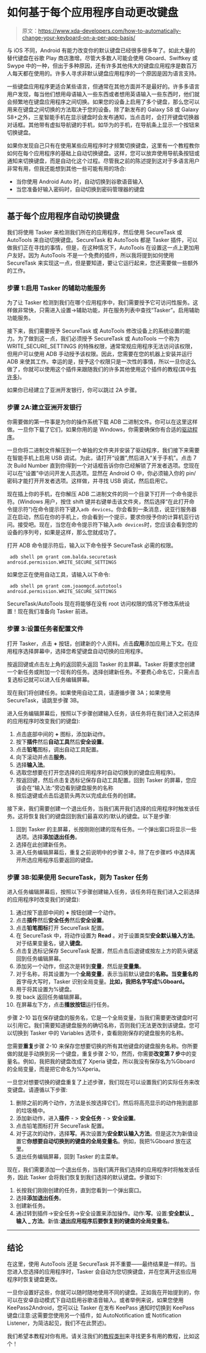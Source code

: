 # 如何基于每个应用程序自动更改键盘

> 原文：<https://www.xda-developers.com/how-to-automatically-change-your-keyboard-on-a-per-app-basis/>

与 iOS 不同，Android 有能力改变你的默认键盘已经很多很多年了。如此大量的替代键盘在谷歌 Play 商店激增。尽管大多数人可能会使用 Gboard、Swiftkey 或 Swype 中的一种，但出于多种原因，还有许多其他伟大的键盘应用程序是数百万人每天都在使用的。许多人寻求非默认键盘应用程序的一个原因是因为语言支持。

一些键盘应用程序更适合某些语言，但通常在其他方面并不是最好的。许多多语言用户发现，每当他们想用母语输入一些东西或者想用英语输入一些东西时，他们就会频繁地在键盘应用程序之间切换。如果您的设备上启用了多个键盘，那么您可以用来在键盘之间切换的方法取决于您的设备。除了新发布的 Galaxy S8 或 Galaxy S8+之外，三星智能手机在显示键盘时会发布通知，当点击时，会打开键盘切换器对话框。其他带有虚拟导航键的手机，如华为的手机，在导航条上显示一个按钮来切换键盘。

如果你发现自己只有在使用某些应用程序时才频繁切换键盘，这里有一个教程教你如何在每个应用程序的基础上自动切换键盘。这样，您可以放弃使用导航条按钮或通知来切换键盘，而是自动化这个过程。尽管我之前的陈述提到这对于多语言用户非常有用，但我还能想到其他一些可能有用的场合:

*   当你使用 Android Auto 时，自动切换到谷歌语音输入
*   当您准备好输入密码时，自动切换到密码管理器的键盘

* * *

## 基于每个应用程序自动切换键盘

我们将使用 Tasker 来检测我们所在的应用程序，然后使用 SecureTask 或 AutoTools 来自动切换键盘。SecureTask 和 AutoTools 都是 Tasker 插件，可以做我们正在寻找的事情，但是，在这种情况下，AutoTools 在设置这一点上更加用户友好。因为 AutoTools 不是一个免费的插件，所以我将提到如何使用 SecureTask 来实现这一点，但是要知道，要让它运行起来，您还需要做一些额外的工作。

### 步骤 1:启用 Tasker 的辅助功能服务

为了让 Tasker 检测到我们在哪个应用程序中，我们需要授予它可访问性服务。这样做非常快，只需进入设置->辅助功能，并在服务列表中查找“Tasker”。启用辅助功能服务。

接下来，我们需要授予 SecureTask 或 AutoTools 修改设备上的系统设置的能力。为了做到这一点，我们必须授予 SecureTask 或 AutoTools 一个称为 WRITE_SECURE_SETTINGS 的特殊权限，通常常规应用程序无法访问该权限，但用户可以使用 ADB 手动授予该权限。因此，您需要在您的机器上安装并运行 ADB 来使其工作。幸运的是，授予这个权限只是一次性的事情，所以一旦你这么做了，你就可以使用这个插件来跟随我们的许多其他使用这个插件的教程(其中[有许多](https://www.xda-developers.com/category/tutorials/))。

如果你已经建立了亚洲开发银行，你可以跳过 2A 步骤。

### 步骤 2A:建立亚洲开发银行

你需要做的第一件事是为你的操作系统下载 ADB 二进制文件。你可以在这里这样做。一旦你下载了它们，如果你用的是 Windows，你需要确保你有合适的[驱动程序](https://developer.android.com/studio/run/win-usb.html)。

一旦你将二进制文件解压到一个单独的文件夹并安装了驱动程序，我们接下来需要在智能手机上启用 USB 调试。为此，请打开“设置”,然后进入“关于手机”。点击 7 次 Build Number 直到你得到一个对话框告诉你你已经解锁了开发者选项。您现在可以在“设置”中访问开发人员选项。显然在 Android O 中，你必须输入你的 pin/密码才能打开开发者选项。这样做，并寻找 USB 调试，然后启用它。

现在插上你的手机，在你解压 ADB 二进制文件的同一个目录下打开一个命令提示符。(Windows 用户，按住 shift 键并右键单击该文件夹，然后选择“在此打开命令提示符”)在命令提示符下键入`adb devices`。你会看到一条消息，说亚行服务器正在启动，然后在你的手机上，你会看到一个提示，要求你授予你的计算机亚行访问。接受吧。现在，当您在命令提示符下输入`adb devices`时，您应该会看到您的设备的序列号，如果是这样，那么您就成功了。

打开 ADB 命令提示符后，输入以下命令授予 SecureTask 必需的权限。

```
 adb shell pm grant com.balda.securetask android.permission.WRITE_SECURE_SETTINGS

```

如果您正在使用自动工具，请输入以下命令:

```
 adb shell pm grant com.joaomgcd.autotools android.permission.WRITE_SECURE_SETTINGS 
```

SecureTask/AutoTools 现在将能够在没有 root 访问权限的情况下修改系统设置！现在我们准备向 Tasker 前进。

### 步骤 3:设置任务者配置文件

打开 Tasker，点击 **+** 按钮，创建新的个人资料。点击**应用**添加应用上下文。在应用程序选择屏幕中，选择您希望键盘自动切换的应用程序。

按返回键或点击左上角的返回箭头返回 Tasker 的主屏幕。Tasker 将要求您创建一个新任务或附加一个现有的任务。选择创建新任务。不要费心命名它，只需点击复选标记就可以进入任务编辑屏幕。

现在我们将创建任务。如果使用自动工具，请遵循步骤 3A；如果使用 SecureTask，请跳至步骤 3B。

进入任务编辑屏幕后，按照以下步骤创建输入任务，该任务将在我们进入之前选择的应用程序时改变我们的键盘):

1.  点击底部中间的 **+** 图标，添加新动作。
2.  按下**插件**然后**自动工具**然后**安全设置**。
3.  点击**铅笔**图标，调出自动工具配置。
4.  向下滚动并点击**服务**。
5.  选择**输入法**。
6.  选取您想要在打开您选择的应用程序时自动切换到的键盘应用程序)。
7.  按返回键，然后点击复选标记保存自动工具配置。回到 Tasker 的屏幕，您应该会在“输入法:”旁边看到键盘服务的名称
8.  按后退键或点击后退箭头两次以完成此任务的创建。

接下来，我们需要创建一个退出任务，当我们离开我们选择的应用程序时触发该任务。这将恢复我们的键盘回到我们最喜欢的/默认的键盘。以下是步骤:

1.  回到 Tasker 的主屏幕，长按刚刚创建的现有任务。一个弹出窗口将显示一些选项。选择**添加退出任务**。
2.  选择在此创建新任务。
3.  进入任务编辑屏幕后，重复之前说明中的步骤 2-8，除了在步骤#5 中选择离开所选应用程序后要返回的键盘。

### 步骤 3B:如果使用 SecureTask，则为 Tasker 任务

进入任务编辑屏幕后，按照以下步骤创建输入任务，该任务将在我们进入之前选择的应用程序时改变我们的键盘):

1.  通过按下底部中间的 **+** 按钮创建一个动作。
2.  点击**插件**然后**安全任务**然后**安全设置**。
3.  点击**铅笔图标**打开 SecureTask 配置。
4.  在 SecureTask 中，将动作设置为 **Read** 。对于设置类型**安全默认输入方法**。对于结果变量名，键入**键盘**。
5.  点击复选标记保存 SecureTask 配置，然后点击后退键或按左上方的箭头键返回到任务编辑屏幕。
6.  添加另一个动作，但这次是转到**变量**，然后是**变量集**。
7.  对于名称，将其设置为一个**全局变量**，表示当前默认键盘的**名称。当变量名的**首字母大写时，Tasker 识别全局变量。**比如，我把名字写成%Gboard。**
8.  用于将其设置为%键盘。
9.  按 back 返回任务编辑屏幕。
10.  在屏幕左下方，点击**播放按钮**运行任务。

步骤 2-10 旨在保存键盘的服务名，它是一个全局变量，当我们需要更改键盘时可以引用它。我们需要知道键盘服务的确切名称，否则我们无法更改到该键盘。您可以切换到 Tasker 中的 Variables 选项卡，查看刚刚保存的键盘服务的名称。

您需要**重复**步骤 2-10 来保存您想要切换的所有其他键盘的键盘服务名称。你所要做的就是手动换到另一个键盘，重复步骤 2-10，然而，你需要**改变第 7 步**中的变量名。例如，我把我的键盘改成了 Xperia 键盘，所以我没有保存名为%Gboard 的全局变量，而是把它命名为%Xperia。

一旦您对想要切换的键盘重复了上述步骤，我们现在可以设置我们的实际任务来改变键盘。请遵循以下步骤:

1.  删除之前的两个动作，方法是长按选择它们，然后将高亮显示的动作拖到底部的垃圾桶中。
2.  添加新动作，进入**插件** - > **安全任务** - > **安全设置**。
3.  点击铅笔图标打开 SecureTask 配置。
4.  对于这次的动作，选择**写**。再次设置为**安全默认输入方法**。但是这次为新值设置它**你想要自动切换到的键盘的全局变量名**。例如，我把%Gboard 放在这里。
5.  退出任务编辑屏幕，回到 Tasker 的主菜单。

现在，我们需要添加一个退出任务，当我们离开我们选择的应用程序时将触发该任务，因此 Tasker 会将我们恢复到我们选择的默认键盘。步骤如下:

1.  长按我们刚刚创建的任务，直到您看到一个弹出窗口。
2.  选择**添加退出任务**。
3.  创建新任务。
4.  通过转到插件->安全任务->安全设置来添加操作。动作:**写**。设置:**安全默认 _ 输入 _ 方法**。新值:**退出应用程序后要恢复到的键盘的全局变量名**。

* * *

## 结论

在这里，使用 AutoTools 还是 SecureTask 并不重要——最终结果是一样的。当您进入您选择的应用程序时，Tasker 会自动为您切换键盘，并在您离开这些应用程序时恢复键盘更改。

一旦你设置好这些，你就可以随时随地使用不同的键盘。正如我在开始提到的，你可以在安卓自动模式下自动启用谷歌语音输入。或者举例来说，如果您使用 KeePass2Android，您可以让 Tasker 在发布 KeePass 通知时切换到 KeePass 键盘(注意:这需要您使用另一个插件，如 AutoNotification 或 Notification Listener，为简洁起见，我们不在此赘述)。

我们希望本教程对你有用。请关注我们的[教程类别](https://www.xda-developers.com/category/tutorials/)来寻找更多有用的教程，比如这个！